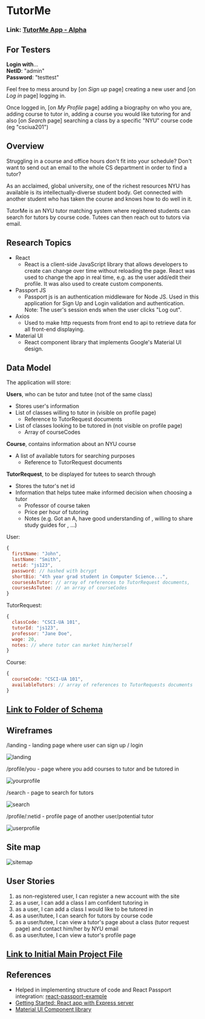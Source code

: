 # TutorMe

### Link: [TutorMe App - Alpha](https://tutorme-ait.herokuapp.com/)

## For Testers

**Login with**...<br>
**NetID**: "admin"<br>
**Password**: "testtest"

Feel free to mess around by [on *Sign up* page] creating a new user and [on *Log in* page] logging in.

Once logged in, [on *My Profile* page] adding a biography on who you are, adding course to tutor in, adding a course you would like tutoring for and also [on *Search* page] searching a class by a specific "NYU" course code (eg "csciua201")

## Overview

Struggling in a course and office hours don't fit into your schedule? Don't want to send out an email to the whole CS department in order to find a tutor?

As an acclaimed, global university, one of the richest resources NYU has available is its intellectually-diverse student body. Get connected with another student who has taken the course and knows how to do well in it.

TutorMe is an NYU tutor matching system where registered students can search for tutors by course code. Tutees can then reach out to tutors via email.

## Research Topics

* React
	* React is a client-side JavaScript library that allows developers to create can change over time without reloading the page. React was used to change the app in real time, e.g. as the user add/edit their profile. It was also used to create custom components.
* Passport JS
	* Passport js is an authentication middleware for Node JS. Used in this application for Sign Up and Login validation and authentication. Note: The user's session ends when the user clicks "Log out".
* Axios
	* Used to make http requests from front end to api to retrieve data for all front-end displaying.
* Material UI
	* React component library that implements Google's Material UI design.

## Data Model

The application will store:

**Users**, who can be tutor and tutee (not of the same class)

* Stores user's information
* List of classes willing to tutor in (visible on profile page)
  * Reference to TutorRequest documents
* List of classes looking to be tutored in (not visible on profile page)
  * Array of courseCodes

**Course**, contains information about an NYU course

* A list of available tutors for searching purposes
  * Reference to TutorRequest documents

**TutorRequest**, to be displayed for tutees to search through

* Stores the tutor's net id
* Information that helps tutee make informed decision when choosing a tutor
	* Professor of course taken
	* Price per hour of tutoring
	* Notes (e.g. Got an A, have good understanding of <topics>, willing to share study guides for <chapters>, ...)

User:

```javascript
{
  firstName: "John",
  lastName: "Smith",
  netid: "js123",
  password: // hashed with bcrypt
  shortBio: "4th year grad student in Computer Science...",
  coursesAsTutor: // array of references to TutorRequest documents,
  coursesAsTutee: // an array of courseCodes
}
```

TutorRequest:

```javascript
{
  classCode: "CSCI-UA 101",
  tutorId: "js123",
  professor: "Jane Doe",
  wage: 20,
  notes: // where tutor can market him/herself
}
```

Course:

```javascript
{
  courseCode: "CSCI-UA 101",
  availableTutors: // array of references to TutorRequests documents
}
```

## [Link to Folder of Schema](db.js)

## Wireframes

/landing - landing page where user can sign up / login

![landing](documentation/landingpage.png)

/profile/you - page where you add courses to tutor and be tutored in

![yourprofile](documentation/yourprofile.png)

/search - page to search for tutors

![search](documentation/search.png)

/profile/:netid - profile page of another user/potential tutor

![userprofile](documentation/userprofile.png)

## Site map

![sitemap](documentation/sitemap.png)

## User Stories

1. as non-registered user, I can register a new account with the site
2. as a user, I can add a class I am confident tutoring in
3. as a user, I can add a class I would like to be tutored in
4. as a user/tutee, I can search for tutors by course code
5. as a user/tutee, I can view a tutor's page about a class (tutor request page) and contact him/her by NYU email
6. as a user/tutee, I can view a tutor's profile page

## [Link to Initial Main Project File](app.js)

## References

* Helped in implementing structure of code and React Passport integration: [react-passport-example](https://github.com/shouheiyamauchi/react-passport-example)
* [Getting Started: React app with Express server](https://medium.com/front-end-hacking/getting-started-with-your-react-app-with-express-server-1c701a3c6edb)
* [Material UI Component library](https://www.material-ui.com/#/)
